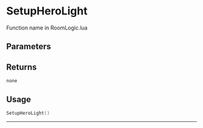 # SetupHeroLight
Function name in RoomLogic.lua
## Parameters

## Returns
`none`
## Usage
```lua
SetupHeroLight()
```
---
